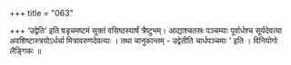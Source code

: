 +++
title = "063"

+++
‘उद्वेति' इति षडृचमष्टमं सूक्तं वसिष्ठस्यार्षं त्रैष्टुभम्। आद्याश्चतस्रः पञ्चम्याः पूर्वार्धश्च सूर्यदेवत्या अवशिष्टास्त्रयोऽर्धर्चा मित्रावरुणदेवत्याः । तथा चानुकान्तम् - उद्वेतीति चार्धपञ्चमाः ' इति । विनियोगो लैङ्गिकः ॥